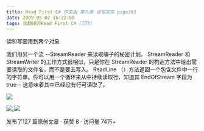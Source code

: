```yaml
---
title: Head First C# 中文版 第九章 读写文件 page393
date: 2009-05-02 15:22:00
tags: 我翻译的Head First C#（习作）
---
```

读和写要用到两个对象

  

我们用另一个流  \--StreamReader  来读取骗子的秘密计划。  StreamReader  和  StreamWriter
的工作方式很相似，只是你在  StreamReader  的构造方法中给出需要读取的文件名，而不是要去写入。  ReadLine
（）方法返回一个包含文件中一行的字符串。你可以用一个循环来从中持续读取行，知道其  EndOfStream  字段为  true--
这意味着其中已经没有行可读取了。

  

![](https://p-blog.csdn.net/images/p_blog_csdn_net/cuipengfei1/EntryImages/20090502/2009-05-02_15-10-23.jpg)



[ ![](https://profile.csdnimg.cn/5/2/5/3_cuipengfei1)
![](https://g.csdnimg.cn/static/user-reg-year/1x/11.png)
](https://blog.csdn.net/cuipengfei1)



发布了127 篇原创文章  ·  获赞 8  ·  访问量 74万+

